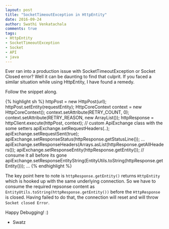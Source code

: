 ```yaml
---
layout: post
title: "SocketTimeoutException in HttpEntity"
date: 2016-09-24
author: Swathi Venkatachala
comments: true
tags:
- HttpEntity
- SocketTimeoutException
- Socket
- API
- java
---
```



Ever ran into a production issue with SocketTimeoutException or Socket Closed error? Well it can be daunting to
find that culprit. If you faced a similar situation while using HttpEntity, I have found a remedy.

Follow the snippet along.

{% highlight sh %}
httpPost = new HttpPost(url);
httpPost.setEntity(requestEntity);
HttpCoreContext context = new HttpCoreContext();
context.setAttribute(RETRY_COUNT, 0);
context.setAttribute(RETRY_REASON, new ArrayList<StatusLine>());
httpResponse = httpClient.execute(httpPost, context);
// custom ApiExchange class with the some setters
apiExchange.setRequestHeaders(..);
apiExchange.setRequestSent(true);
apiExchange.setResponseStatus(httpResponse.getStatusLine());
…
apiExchange.setResponseHeaders(Arrays.asList(httpResponse.getAllHeaders());
apiExchange.setResponseEntity(httpResponse.getEntity());
// consume it all before its gone
apiExchange.setResponseEntityString(EntityUtils.toString(httpResponse.getEntity()));
…
{% endhighlight %}

The key point here to note is `httpResponse.getEntity()` returns `HttpEntity` which is hooked up with the same
underlying connection. 
So we have to consume the required repsonse content as `EntityUtils.toString(httpResponse.getEntity())` before the `HttpResponse` is closed. Having failed to do that, the connection will reset and will throw `Socket closed Error`.

Happy Debugging! :)

- Swatz

